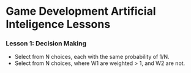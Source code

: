 # Game Development Artificial Inteligence Lessons

### Lesson 1: Decision Making

 + Select from N choices, each with the same probability of 1/N.
 + Select from N choices, where W1 are weighted > 1, and W2 are not.

